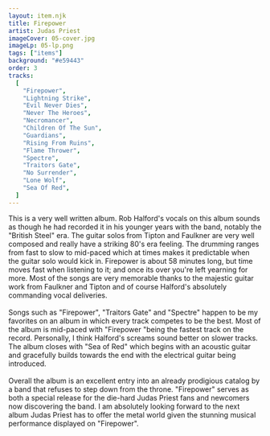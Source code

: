 ```yaml
---
layout: item.njk
title: Firepower
artist: Judas Priest
imageCover: 05-cover.jpg
imageLp: 05-lp.png
tags: ["items"]
background: "#e59443"
order: 3
tracks:
  [
    "Firepower",
    "Lightning Strike",
    "Evil Never Dies",
    "Never The Heroes",
    "Necromancer",
    "Children Of The Sun",
    "Guardians",
    "Rising From Ruins",
    "Flame Thrower",
    "Spectre",
    "Traitors Gate",
    "No Surrender",
    "Lone Wolf",
    "Sea Of Red",
  ]
---
```


This is a very well written album. Rob Halford's vocals on this album sounds as though he had recorded it in his younger years with the band, notably the "British Steel" era. The guitar solos from Tipton and Faulkner are very well composed and really have a striking 80's era feeling. The drumming ranges from fast to slow to mid-paced which at times makes it predictable when the guitar solo would kick in. Firepower is about 58 minutes long, but time moves fast when listening to it; and once its over you're left yearning for more. Most of the songs are very memorable thanks to the majestic guitar work from Faulkner and Tipton and of course Halford's absolutely commanding vocal deliveries.
<br/><br/>
Songs such as "Firepower", "Traitors Gate" and "Spectre" happen to be my favorites on an album in which every track competes to be the best. Most of the album is mid-paced with "Firepower "being the fastest track on the record. Personally, I think Halford's screams sound better on slower tracks. The album closes with "Sea of Red" which begins with an acoustic guitar and gracefully builds towards the end with the electrical guitar being introduced.
<br/><br/>
Overall the album is an excellent entry into an already prodigious catalog by a band that refuses to step down from the throne. "Firepower" serves as both a special release for the die-hard Judas Priest fans and newcomers now discovering the band. I am absolutely looking forward to the next album Judas Priest has to offer the metal world given the stunning musical performance displayed on "Firepower".
